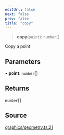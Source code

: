 ```yaml
---
editUrl: false
next: false
prev: false
title: "copy"
---
```


> **copy**(`point`): `number`[]

Copy a point

## Parameters

• **point**: `number`[]

## Returns

`number`[]

## Source

[graphics/geometry.ts:21](https://github.com/dgmjs/dgmjs/blob/main/packages/core/src/graphics/geometry.ts#L21)
